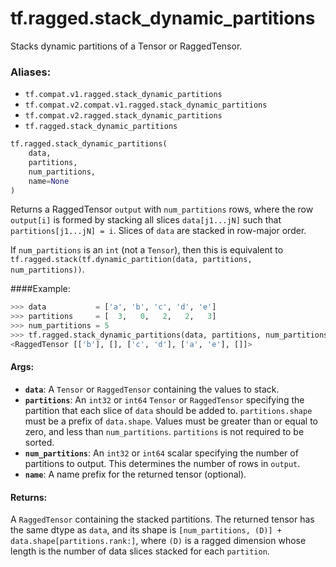 <div itemscope itemtype="http://developers.google.com/ReferenceObject">
<meta itemprop="name" content="tf.ragged.stack_dynamic_partitions" />
<meta itemprop="path" content="Stable" />
</div>

# tf.ragged.stack_dynamic_partitions

Stacks dynamic partitions of a Tensor or RaggedTensor.

### Aliases:

* `tf.compat.v1.ragged.stack_dynamic_partitions`
* `tf.compat.v2.compat.v1.ragged.stack_dynamic_partitions`
* `tf.compat.v2.ragged.stack_dynamic_partitions`
* `tf.ragged.stack_dynamic_partitions`

``` python
tf.ragged.stack_dynamic_partitions(
    data,
    partitions,
    num_partitions,
    name=None
)
```

<!-- Placeholder for "Used in" -->

Returns a RaggedTensor `output` with `num_partitions` rows, where the row
`output[i]` is formed by stacking all slices `data[j1...jN]` such that
`partitions[j1...jN] = i`.  Slices of `data` are stacked in row-major
order.

If `num_partitions` is an `int` (not a `Tensor`), then this is equivalent to
`tf.ragged.stack(tf.dynamic_partition(data, partitions, num_partitions))`.

####Example:
  ```python
  >>> data           = ['a', 'b', 'c', 'd', 'e']
  >>> partitions     = [  3,   0,   2,   2,   3]
  >>> num_partitions = 5
  >>> tf.ragged.stack_dynamic_partitions(data, partitions, num_partitions)
  <RaggedTensor [['b'], [], ['c', 'd'], ['a', 'e'], []]>
  ```

#### Args:


* <b>`data`</b>: A `Tensor` or `RaggedTensor` containing the values to stack.
* <b>`partitions`</b>: An `int32` or `int64` `Tensor` or `RaggedTensor` specifying the
  partition that each slice of `data` should be added to.
  `partitions.shape` must be a prefix of `data.shape`.  Values must be
  greater than or equal to zero, and less than `num_partitions`.
  `partitions` is not required to be sorted.
* <b>`num_partitions`</b>: An `int32` or `int64` scalar specifying the number of
  partitions to output.  This determines the number of rows in `output`.
* <b>`name`</b>: A name prefix for the returned tensor (optional).


#### Returns:

A `RaggedTensor` containing the stacked partitions.  The returned tensor
has the same dtype as `data`, and its shape is
`[num_partitions, (D)] + data.shape[partitions.rank:]`, where `(D)` is a
ragged dimension whose length is the number of data slices stacked for
each `partition`.
